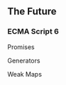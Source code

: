 ## The Future

### ECMA Script 6 <!-- .element: class="fragment" -->

Promises <!-- .element: class="fragment bullet" -->

Generators  <!-- .element: class="fragment" -->

Weak Maps <!-- .element: class="fragment" -->
